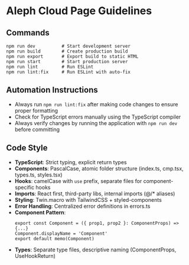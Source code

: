 # Aleph Cloud Page Guidelines

## Commands
```
npm run dev          # Start development server
npm run build        # Create production build
npm run export       # Export build to static HTML
npm run start        # Start production server
npm run lint         # Run ESLint
npm run lint:fix     # Run ESLint with auto-fix
```

## Automation Instructions

- Always run `npm run lint:fix` after making code changes to ensure proper formatting
- Check for TypeScript errors manually using the TypeScript compiler
- Always verify changes by running the application with `npm run dev` before committing

## Code Style
- **TypeScript**: Strict typing, explicit return types
- **Components**: PascalCase, atomic folder structure (index.ts, cmp.tsx, types.ts, styles.tsx)
- **Hooks**: camelCase with `use` prefix, separate files for component-specific hooks
- **Imports**: React first, third-party libs, internal imports (@/* aliases)
- **Styling**: Twin.macro with TailwindCSS + styled-components
- **Error Handling**: Centralized error definitions in errors.ts
- **Component Pattern**:
  ```tsx
  export const Component = ({ prop1, prop2 }: ComponentProps) => {...}
  Component.displayName = 'Component'
  export default memo(Component)
  ```
- **Types**: Separate type files, descriptive naming (ComponentProps, UseHookReturn)